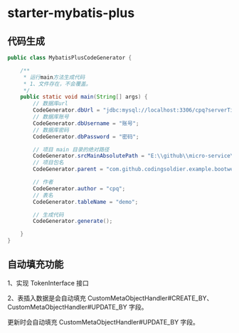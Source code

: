 # starter-mybatis-plus

## 代码生成

```java
public class MybatisPlusCodeGenerator {

    /**
     * 运行main方法生成代码
     * 1、文件存在，不会覆盖。
     */
    public static void main(String[] args) {
        // 数据库url
        CodeGenerator.dbUrl = "jdbc:mysql://localhost:3306/cpq?serverTimezone=Asia/Shanghai&useUnicode=true&characterEncoding=utf-8&useSSL=true";
        // 数据库账号
        CodeGenerator.dbUsername = "账号";
        // 数据库密码
        CodeGenerator.dbPassword = "密码";

        // 项目 main 目录的绝对路径
        CodeGenerator.srcMainAbsolutePath = "E:\\github\\micro-service\\examples\\example-parent\\boot-web\\src\\main";
        // 项目包名
        CodeGenerator.parent = "com.github.codingsoldier.example.bootweb.temp";

        // 作者
        CodeGenerator.author = "cpq";
        // 表名
        CodeGenerator.tableName = "demo";

        // 生成代码
        CodeGenerator.generate();

    }
}

```

## 自动填充功能
1、实现 TokenInterface 接口

2、表插入数据是会自动填充 CustomMetaObjectHandler#CREATE_BY、CustomMetaObjectHandler#UPDATE_BY 字段。

 更新时会自动填充 CustomMetaObjectHandler#UPDATE_BY 字段。
